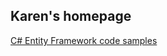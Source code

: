 ## Karen's homepage

[C# Entity Framework code samples](https://github.com/karenpayneoregon/karenpayneoregon.github.io/blob/master/SharpEntityFramework.md)


